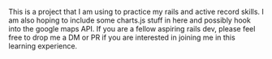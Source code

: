 This is a project that I am using to practice my rails and active record skills.  I am also hoping to include some charts.js stuff in here and possibly hook into the google maps API.  If you are a fellow aspiring rails dev, please feel free to drop me a DM or PR if you are interested in joining me in this learning experience.
